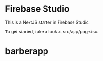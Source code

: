 # Firebase Studio

This is a NextJS starter in Firebase Studio.

To get started, take a look at src/app/page.tsx.
# barberapp
